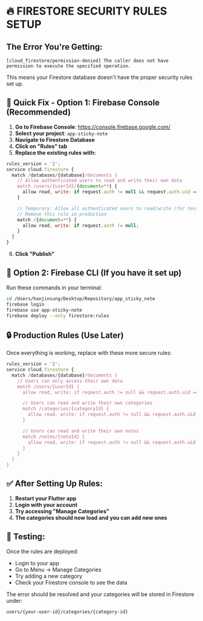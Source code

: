 # 🔥 FIRESTORE SECURITY RULES SETUP

## The Error You're Getting:

```
[cloud_firestore/permission-denied] The caller does not have permission to execute the specified operation.
```

This means your Firestore database doesn't have the proper security rules set up.

## 🚀 Quick Fix - Option 1: Firebase Console (Recommended)

1. **Go to Firebase Console**: https://console.firebase.google.com/
2. **Select your project**: `app-sticky-note`
3. **Navigate to Firestore Database**
4. **Click on "Rules" tab**
5. **Replace the existing rules with:**

```javascript
rules_version = '2';
service cloud.firestore {
  match /databases/{database}/documents {
    // Allow authenticated users to read and write their own data
    match /users/{userId}/{document=**} {
      allow read, write: if request.auth != null && request.auth.uid == userId;
    }

    // Temporary: Allow all authenticated users to read/write (for testing)
    // Remove this rule in production
    match /{document=**} {
      allow read, write: if request.auth != null;
    }
  }
}
```

6. **Click "Publish"**

## 🚀 Option 2: Firebase CLI (If you have it set up)

Run these commands in your terminal:

```bash
cd /Users/hanjinsung/Desktop/Repository/app_sticky_note
firebase login
firebase use app-sticky-note
firebase deploy --only firestore:rules
```

## 🔒 Production Rules (Use Later)

Once everything is working, replace with these more secure rules:

```javascript
rules_version = '2';
service cloud.firestore {
  match /databases/{database}/documents {
    // Users can only access their own data
    match /users/{userId} {
      allow read, write: if request.auth != null && request.auth.uid == userId;

      // Users can read and write their own categories
      match /categories/{categoryId} {
        allow read, write: if request.auth != null && request.auth.uid == userId;
      }

      // Users can read and write their own notes
      match /notes/{noteId} {
        allow read, write: if request.auth != null && request.auth.uid == userId;
      }
    }
  }
}
```

## ✅ After Setting Up Rules:

1. **Restart your Flutter app**
2. **Login with your account**
3. **Try accessing "Manage Categories"**
4. **The categories should now load and you can add new ones**

## 🧪 Testing:

Once the rules are deployed:

- Login to your app
- Go to Menu → Manage Categories
- Try adding a new category
- Check your Firestore console to see the data

The error should be resolved and your categories will be stored in Firestore under:

```
users/{your-user-id}/categories/{category-id}
```
